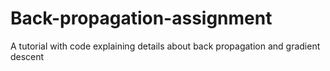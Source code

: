 # Back-propagation-assignment
A tutorial with code explaining details about back propagation and gradient descent
